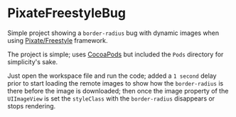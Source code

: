 PixateFreestyleBug
==================

Simple project showing a `border-radius` bug with dynamic images when using [Pixate/Freestyle](https://github.com/Pixate/pixate-freestyle-ios) framework.

The project is simple; uses [CocoaPods](http://cocoapods.org) but included the `Pods` directory for simplicity's sake.

Just open the workspace file and run the code; added a `1 second` delay prior to start loading the remote images to show how the `border-radius` is there before the image is downloaded; then once the image property of the `UIImageView` is set the `styleClass` with the `border-radius` disappears or stops rendering.
